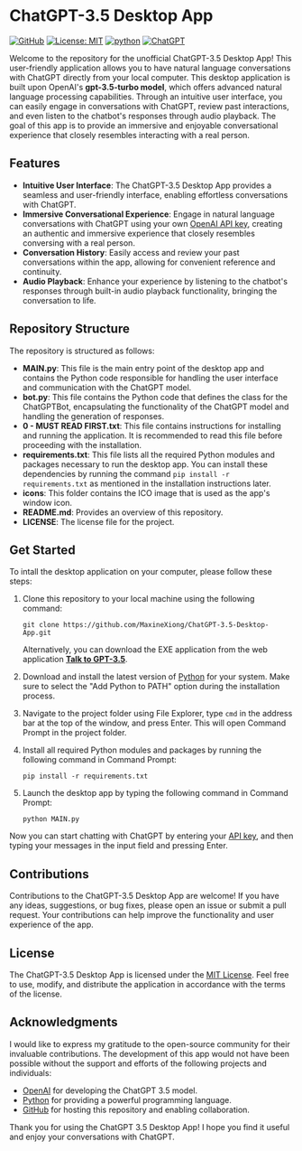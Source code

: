 # ChatGPT-3.5 Desktop App

[![GitHub][github_badge]][github_link]
[![License: MIT](https://img.shields.io/badge/License-MIT-yellow.svg)](https://opensource.org/licenses/MIT)
[![python](https://img.shields.io/badge/Python-3.9-3776AB.svg?style=flat&logo=python&logoColor=white)](https://www.python.org)
[![ChatGPT](https://img.shields.io/badge/chatGPT-74aa9c?style=for-the-badge&logo=openai&logoColor=white)](https://chat.openai.com/)


Welcome to the repository for the unofficial ChatGPT-3.5 Desktop App! This user-friendly application allows you to have natural language conversations 
with ChatGPT directly from your local computer. This desktop application is built upon OpenAI's **gpt-3.5-turbo model**, which offers advanced natural 
language processing capabilities. Through an intuitive user interface, you can easily engage in conversations with ChatGPT, review past interactions, 
and even listen to the chatbot's responses through audio playback. The goal of this app is to provide an immersive and enjoyable conversational experience that 
closely resembles interacting with a real person.

## Features

- **Intuitive User Interface**: The ChatGPT-3.5 Desktop App provides a seamless and user-friendly interface, enabling effortless conversations with ChatGPT.
- **Immersive Conversational Experience**: Engage in natural language conversations with ChatGPT using your own [OpenAI API key](https://platform.openai.com/account/api-keys), creating an authentic and immersive experience that closely resembles conversing with a real person.
- **Conversation History**: Easily access and review your past conversations within the app, allowing for convenient reference and continuity.
- **Audio Playback**: Enhance your experience by listening to the chatbot's responses through built-in audio playback functionality, bringing the conversation to life.

## Repository Structure

The repository is structured as follows:

- **MAIN.py**: This file is the main entry point of the desktop app and contains the Python code responsible for handling the user interface and communication with the ChatGPT model.
- **bot.py**: This file contains the Python code that defines the class for the ChatGPTBot, encapsulating the functionality of the ChatGPT model and handling the generation of responses.
- **0 - MUST READ FIRST.txt**: This file contains instructions for installing and running the application. It is recommended to read this file before proceeding with the installation.
- **requirements.txt**: This file lists all the required Python modules and packages necessary to run the desktop app. You can install these dependencies by running the command `pip install -r requirements.txt` as mentioned in the installation instructions later.
- **icons**: This folder contains the ICO image that is used as the app's window icon.
- **README.md**: Provides an overview of this repository.
- **LICENSE**: The license file for the project.


## Get Started

To intall the desktop application on your computer, please follow these steps:

1) Clone this repository to your local machine using the following command:
    ```
    git clone https://github.com/MaxineXiong/ChatGPT-3.5-Desktop-App.git
    ```
    Alternatively, you can download the EXE application from the web application **[Talk to GPT-3.5](https://maxinexiong-openai-api-web-apps-home-xbxlm8.streamlit.app/Talk_To_GPT3.5)**.

2) Download and install the latest version of [Python](https://www.python.org/downloads/) for your system. Make sure to select the "Add Python to PATH" option during the installation process.

3) Navigate to the project folder using File Explorer, type `cmd` in the address bar at the top of the window, and press Enter. This will open Command Prompt in the project folder.

4) Install all required Python modules and packages by running the following command in Command Prompt:
    ```
    pip install -r requirements.txt
    ```
5) Launch the desktop app by typing the following command in Command Prompt:
    ```
    python MAIN.py
    ```


Now you can start chatting with ChatGPT by entering your [API key](https://platform.openai.com/account/api-keys), and then typing your messages in the input field and pressing Enter.

## Contributions

Contributions to the ChatGPT-3.5 Desktop App are welcome! If you have any ideas, suggestions, or bug fixes, please open an issue or submit a pull request. Your contributions can help improve the functionality and user experience of the app.

## License

The ChatGPT-3.5 Desktop App is licensed under the [MIT License](https://choosealicense.com/licenses/mit/). Feel free to use, modify, and distribute the application in accordance with the terms of the license.

## Acknowledgments

I would like to express my gratitude to the open-source community for their invaluable contributions. The development of this app would not have been possible without the support and efforts of the following projects and individuals:

- [OpenAI](https://openai.com/) for developing the ChatGPT 3.5 model.
- [Python](https://www.python.org/) for providing a powerful programming language.
- [GitHub](https://github.com/) for hosting this repository and enabling collaboration.

Thank you for using the ChatGPT 3.5 Desktop App! I hope you find it useful and enjoy your conversations with ChatGPT.


[github_badge]: https://badgen.net/badge/icon/GitHub?icon=github&color=black&label
[github_link]: https://github.com/MaxineXiong
